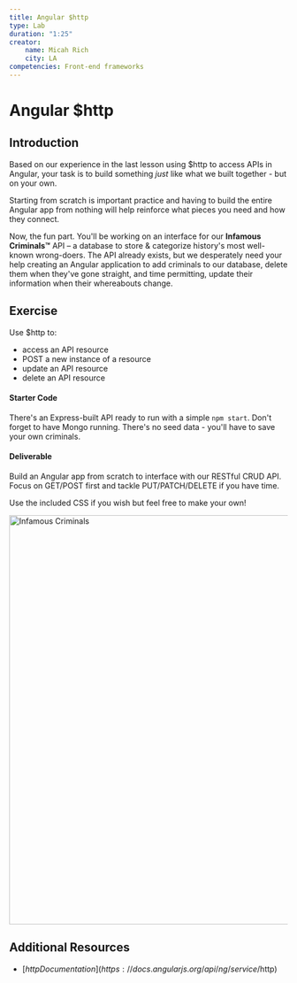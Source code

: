 ```yaml
---
title: Angular $http
type: Lab
duration: "1:25"
creator:
    name: Micah Rich
    city: LA
competencies: Front-end frameworks
---
```


# Angular $http

## Introduction

Based on our experience in the last lesson using $http to access APIs in Angular, your task is to build something _just_ like what we built together - but on your own.

Starting from scratch is important practice and having to build the entire Angular app from nothing will help reinforce what pieces you need and how they connect.

Now, the fun part. You'll be working on an interface for our **Infamous Criminals™** API – a database to store & categorize history's most well-known wrong-doers. The API already exists, but we desperately need your help creating an Angular application to add criminals to our database, delete them when they've gone straight, and time permitting, update their information when their whereabouts change.


## Exercise

Use $http to:

- access an API resource
- POST a new instance of a resource
- update an API resource
- delete an API resource

#### Starter Code

There's an Express-built API ready to run with a simple `npm start`. Don't forget to have Mongo running. There's no seed data - you'll have to save your own criminals.

#### Deliverable

Build an Angular app from scratch to interface with our RESTful CRUD API. Focus on GET/POST first and tackle PUT/PATCH/DELETE if you have time.

Use the included CSS if you wish but feel free to make your own!

<img width="740" alt="Infamous Criminals" src="https://cloud.githubusercontent.com/assets/25366/9455944/e202ed9e-4a85-11e5-8752-2cf61f242867.png">

## Additional Resources

- [$http Documentation](https://docs.angularjs.org/api/ng/service/$http)
